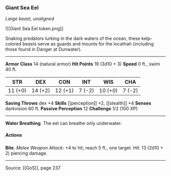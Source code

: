 ### Giant Sea Eel
_Large beast, unaligned_

![[Giant Sea Eel token.png]]

Snaking predators lurking in the dark waters of the ocean, these kelp-colored beasts serve as guards and mounts for the locathah (including those found in Danger at Dunwater).

---

**Armor Class** 14 (natural armor)
**Hit Points** 19 (3d10 + 3)
**Speed** 0 ft., swim 40 ft.

| STR     | DEX     | CON     | INT     | WIS     | CHA     |
|---------|---------|---------|---------|---------|---------|
| 11 (+0) | 14 (+2) | 12 (+1) | 7 (-2) | 10 (+0) | 7 (-2) |

**Saving Throws** dex +4
**Skills** [[perception]] +2, [[stealth]] +4
**Senses** darkvision 60 ft.
**Passive Perception** 12
**Challenge** 1/2 (100 XP)

---

**Water Breathing**. The eel can breathe only underwater.

##### Actions
**Bite**. _Melee Weapon Attack:_ +4 to hit, reach 5 ft., one target. Hit: 13 (2d10 + 2) piercing damage.


---

Source: [[GoS]], page 237